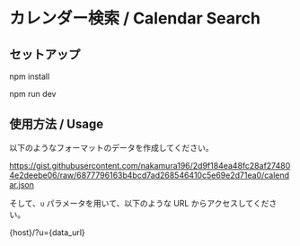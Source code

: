 # カレンダー検索 / Calendar Search

## セットアップ

npm install

npm run dev

## 使用方法 / Usage

以下のようなフォーマットのデータを作成してください。

https://gist.githubusercontent.com/nakamura196/2d9f184ea48fc28af274804e2deebe06/raw/6877796163b4bcd7ad268546410c5e69e2d71ea0/calendar.json

そして、`u` パラメータを用いて、以下のような URL からアクセスしてください。

{host}/?u={data_url}
